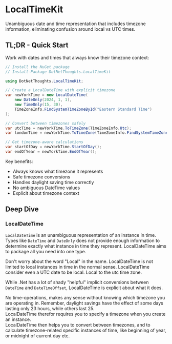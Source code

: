 # LocalTimeKit

Unambiguous date and time representation that includes timezone information, eliminating confusion around local vs UTC times.

## TL;DR - Quick Start

Work with dates and times that always know their timezone context:

```csharp
// Install the NuGet package
// Install-Package DotNetThoughts.LocalTimeKit

using DotNetThoughts.LocalTimeKit;

// Create a LocalDateTime with explicit timezone
var newYorkTime = new LocalDateTime(
    new DateOnly(2024, 1, 1), 
    new TimeOnly(15, 30), 
    TimeZoneInfo.FindSystemTimeZoneById("Eastern Standard Time")
);

// Convert between timezones safely
var utcTime = newYorkTime.ToTimeZone(TimeZoneInfo.Utc);
var londonTime = newYorkTime.ToTimeZone(TimeZoneInfo.FindSystemTimeZoneById("GMT Standard Time"));

// Get timezone-aware calculations
var startOfDay = newYorkTime.StartOfDay();
var endOfYear = newYorkTime.EndOfYear();
```

Key benefits:
- Always knows what timezone it represents
- Safe timezone conversions
- Handles daylight saving time correctly
- No ambiguous DateTime values
- Explicit about timezone context

## Deep Dive

### LocalDateTime

`LocalDateTime` is an unambiguous representation of an instance in time.
Types like `DateTime` and `DateOnly` does not provide enough information to determine exactly what instance in time they represent. LocalDateTime aims to package all you need into one type.

Don't worry about the word "Local" in the name. LocalDateTime is not limited to local instances in time in the normal sense. LocalDateTime consider even a UTC date to be local. Local to the utc time zone.  

While .Net has a lot of shady "helpful" implicit conversions between `DateTime` and `DateTimeOffset`, LocalDateTime is explicit about what it does.  

No time-operations, makes any sense without knowing which timezone you are operating in. Remember, daylight savings have the effect of some days lasting only 23 hours, while others last 25.  
LocalDateTime therefor requires you to specify a timezone when you create an instance.  
LocalDateTime then helps you to convert between timezones, and to calculate timezone-related specific instances of time, like beginning of year, or midnight of current day etc.

